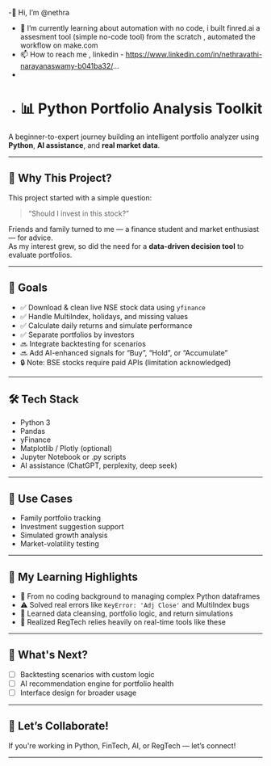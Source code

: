 -👋 Hi, I’m @nethra
- 🌱 I’m currently learning about automation with no code, i built finred.ai a assesment tool (simple no-code tool)  from the scratch , automated the workflow on make.com
- 📫 How to reach me , linkedin - https://www.linkedin.com/in/nethravathi-narayanaswamy-b041ba32/...
-
- # 📊 Python Portfolio Analysis Toolkit

A beginner-to-expert journey building an intelligent portfolio analyzer using **Python**, **AI assistance**, and **real market data**.

---

## 🧭 Why This Project?

This project started with a simple question:
> “Should I invest in this stock?”

Friends and family turned to me — a finance student and market enthusiast — for advice.  
As my interest grew, so did the need for a **data-driven decision tool** to evaluate portfolios.

---

## 🎯 Goals

- ✅ Download & clean live NSE stock data using `yfinance`
- ✅ Handle MultiIndex, holidays, and missing values
- ✅ Calculate daily returns and simulate performance
- ✅ Separate portfolios by investors
- 🔜 Integrate backtesting for scenarios
- 🔜 Add AI-enhanced signals for “Buy”, “Hold”, or “Accumulate”
- 🔒 Note: BSE stocks require paid APIs (limitation acknowledged)

---

## 🛠️ Tech Stack

- Python 3
- Pandas
- yFinance
- Matplotlib / Plotly (optional)
- Jupyter Notebook or .py scripts
- AI assistance (ChatGPT, perplexity, deep seek)

---

## 🧪 Use Cases

- Family portfolio tracking
- Investment suggestion support
- Simulated growth analysis
- Market-volatility testing

---

## 🌱 My Learning Highlights

- 🐍 From no coding background to managing complex Python dataframes
- ⚠️ Solved real errors like `KeyError: 'Adj Close'` and MultiIndex bugs
- 🧠 Learned data cleansing, portfolio logic, and return simulations
- 📌 Realized RegTech relies heavily on real-time tools like these

---

## 🚀 What's Next?

- [ ] Backtesting scenarios with custom logic  
- [ ] AI recommendation engine for portfolio health  
- [ ] Interface design for broader usage

---

## 🤝 Let’s Collaborate!

If you're working in Python, FinTech, AI, or RegTech — let’s connect!

---


<!---
neth-rookie/neth-rookie is a ✨ special ✨ repository because its `README.md` (this file) appears on your GitHub profile.
You can click the Preview link to take a look at your changes.
--->
